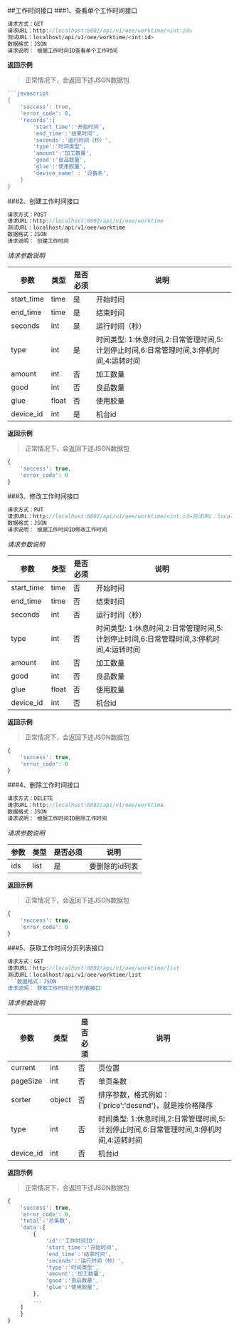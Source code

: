 ##工作时间接口
###1、查看单个工作时间接口
```javascript
请求方式：GET
请求URL：http://localhost:8002/api/v1/oee/worktime/<int:id>
测试URL：localhost/api/v1/oee/worktime/<int:id>
数据格式：JSON
请求说明： 根据工作时间ID查看单个工作时间
```
**返回示例**
> 正常情况下，会返回下述JSON数据包
```javascript
```javascript
{
	'success': true,
	'error_code': 0,
	'records':{
		'start_time':'开始时间',
		'end_time':'结束时间',
		'seconds':'运行时间（秒）',
		'type':'时间类型',
		'amount':'加工数量',
		'good':'良品数量',
		'glue':'使用胶量',
		'device_name' : '设备名',
	}
}
```
###2、创建工作时间接口
```javascript
请求方式：POST
请求URL：http://localhost:8002/api/v1/oee/worktime
测试URL：localhost/api/v1/oee/worktime
数据格式：JSON
请求说明： 创建工作时间
```
*请求参数说明*

| 参数  | 类型   | 是否必须 | 说明        |
| ----- | ------ | -------- | ----------- |
|start_time|time|是|开始时间|
|end_time|time|是|结束时间|
|seconds|int|是|运行时间（秒）|
|type|int|是|时间类型: 1:休息时间,2:日常管理时间,5:计划停止时间,6:日常管理时间,3:停机时间,4:运转时间|
|amount|int|否|加工数量|
|good|int|否|良品数量|
|glue|float|否|使用胶量|
|device_id|int|是|机台id|

**返回示例**
> 正常情况下，会返回下述JSON数据包
```javascript
{
	'success': true,
	'error_code': 0
}
```
###3、修改工作时间接口
```javascript
请求方式：PUT
请求URL：http://localhost:8002/api/v1/oee/worktime/<int:id>测试URL：localhost/api/v1/oee/worktime/<int:id>
数据格式：JSON
请求说明： 根据工作时间ID修改工作时间
```
*请求参数说明*

| 参数  | 类型   | 是否必须 | 说明        |
| ----- | ------ | -------- | ----------- |
|start_time|time|否|开始时间|
|end_time|time|否|结束时间|
|seconds|int|否|运行时间（秒）|
|type|int|否|时间类型: 1:休息时间,2:日常管理时间,5:计划停止时间,6:日常管理时间,3:停机时间,4:运转时间|
|amount|int|否|加工数量|
|good|int|否|良品数量|
|glue|float|否|使用胶量|
|device_id|int|否|机台id|

**返回示例**
> 正常情况下，会返回下述JSON数据包
```javascript
{
	'success': true,
	'error_code': 0
}
```
###4、删除工作时间接口
```javascript
请求方式：DELETE
请求URL：http://localhost:8002/api/v1/oee/worktime
数据格式：JSON
请求说明： 根据工作时间ID删除工作时间
```
*请求参数说明*

| 参数  | 类型   | 是否必须 | 说明        |
| ----- | ------ | -------- | ----------- |
|ids|list|是|要删除的id列表|
**返回示例**
> 正常情况下，会返回下述JSON数据包
```javascript
{
	'success': true,
	'error_code': 0
}
```
###5、获取工作时间分页列表接口
```javascript
请求方式：GET
请求URL：http://localhost:8002/api/v1/oee/worktime/list
测试URL：localhost/api/v1/oee/worktime/list
```数据格式：JSON
请求说明： 获取工作时间分页列表接口
```
*请求参数说明*

| 参数  | 类型   | 是否必须 | 说明        |
| ----- | ------ | -------- | ----------- |
|current|int|否|页位置|
|pageSize|int|否|单页条数|
|sorter|object|否|排序参数，格式例如：{'price':'desend'}，就是按价格降序|
|type|int|否|时间类型: 1:休息时间,2:日常管理时间,5:计划停止时间,6:日常管理时间,3:停机时间,4:运转时间|
|device_id|int|否|机台id|

**返回示例**
> 正常情况下，会返回下述JSON数据包
```javascript
{
	'success': true,
	'error_code': 0,
	'total':'总条数',
	'data':[
		{
			'id':'工作时间ID',
			'start_time':'开始时间',
			'end_time':'结束时间',
			'seconds':'运行时间（秒）',
			'type':'时间类型',
			'amount':'加工数量',
			'good':'良品数量',
			'glue':'使用胶量',
		},
		...
	]
	}
}
```
